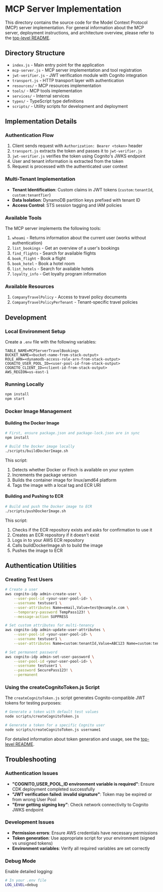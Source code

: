 # MCP Server Implementation

This directory contains the source code for the Model Context Protocol (MCP) server implementation. For general information about the MCP server, deployment instructions, and architecture overview, please refer to the [top-level README](../README.md).

## Directory Structure

- `index.js` - Main entry point for the application
- `mcp-server.js` - MCP server implementation and tool registration
- `jwt-verifier.js` - JWT verification module with Cognito integration
- `transport.js` - HTTP transport layer with authentication
- `resources/` - MCP resources implementation
- `tools/` - MCP tools implementation
- `services/` - Internal services
- `types/` - TypeScript type definitions
- `scripts/` - Utility scripts for development and deployment

## Implementation Details

### Authentication Flow

1. Client sends request with `Authorization: Bearer <token>` header
2. `transport.js` extracts the token and passes it to `jwt-verifier.js`
3. `jwt-verifier.js` verifies the token using Cognito's JWKS endpoint
4. User and tenant information is extracted from the token
5. Request is processed with the authenticated user context

### Multi-Tenant Implementation

- **Tenant Identification**: Custom claims in JWT tokens (`custom:tenantId`, `custom:tenantTier`)
- **Data Isolation**: DynamoDB partition keys prefixed with tenant ID
- **Access Control**: STS session tagging and IAM policies

### Available Tools

The MCP server implements the following tools:

1. `whoami` - Returns information about the current user (works without authentication)
2. `list_bookings` - Get an overview of a user's bookings
3. `find_flights` - Search for available flights
4. `book_flight` - Book a flight
5. `book_hotel` - Book a hotel room
6. `list_hotels` - Search for available hotels
7. `loyalty_info` - Get loyalty program information

### Available Resources

1. `CompanyTravelPolicy` - Access to travel policy documents
2. `CompanyTravelPolicyPerTenant` - Tenant-specific travel policies

## Development

### Local Environment Setup

Create a `.env` file with the following variables:

```
TABLE_NAME=MCPServerTravelBookings
BUCKET_NAME=<bucket-name-from-stack-output>
ROLE_ARN=<dynamodb-access-role-arn-from-stack-output>
COGNITO_USER_POOL_ID=<user-pool-id-from-stack-output>
COGNITO_CLIENT_ID=<client-id-from-stack-output>
AWS_REGION=us-east-1
```

### Running Locally

```bash
npm install
npm start
```

### Docker Image Management

#### Building the Docker Image

```bash
# First, ensure package.json and package-lock.json are in sync
npm install

# Build the Docker image locally
./scripts/buildDockerImage.sh
```

This script:
1. Detects whether Docker or Finch is available on your system
2. Increments the package version
3. Builds the container image for linux/amd64 platform
4. Tags the image with a local tag and ECR URI

#### Building and Pushing to ECR

```bash
# Build and push the Docker image to ECR
./scripts/pushDockerImage.sh
```

This script:
1. Checks if the ECR repository exists and asks for confirmation to use it
2. Creates an ECR repository if it doesn't exist
3. Logs in to your AWS ECR repository
4. Calls buildDockerImage.sh to build the image
5. Pushes the image to ECR

## Authentication Utilities

### Creating Test Users

```bash
# Create a user
aws cognito-idp admin-create-user \
    --user-pool-id <your-user-pool-id> \
    --username testuser1 \
    --user-attributes Name=email,Value=test@example.com \
    --temporary-password TempPass123! \
    --message-action SUPPRESS

# Set custom attributes for multi-tenancy
aws cognito-idp admin-update-user-attributes \
    --user-pool-id <your-user-pool-id> \
    --username testuser1 \
    --user-attributes Name=custom:tenantId,Value=ABC123 Name=custom:tenantTier,Value=premium

# Set permanent password
aws cognito-idp admin-set-user-password \
    --user-pool-id <your-user-pool-id> \
    --username testuser1 \
    --password SecurePass123! \
    --permanent
```

### Using the createCognitoToken.js Script

The `createCognitoToken.js` script generates Cognito-compatible JWT tokens for testing purposes:

```bash
# Generate a token with default test values
node scripts/createCognitoToken.js

# Generate a token for a specific Cognito user
node scripts/createCognitoToken.js username1
```

For detailed information about token generation and usage, see the [top-level README](../README.md#authentication).

## Troubleshooting

### Authentication Issues

- **"COGNITO_USER_POOL_ID environment variable is required"**: Ensure CDK deployment completed successfully
- **"JWT verification failed: invalid signature"**: Token may be expired or from wrong User Pool
- **"Error getting signing key"**: Check network connectivity to Cognito JWKS endpoint

### Development Issues

- **Permission errors**: Ensure AWS credentials have necessary permissions
- **Token generation**: Use appropriate script for your environment (signed vs unsigned tokens)
- **Environment variables**: Verify all required variables are set correctly

### Debug Mode

Enable detailed logging:
```bash
# In your .env file
LOG_LEVEL=debug
```

